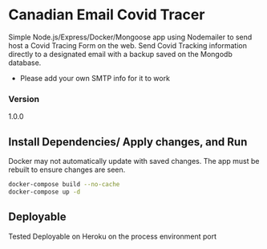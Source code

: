 # Canadian Email Covid Tracer 

Simple Node.js/Express/Docker/Mongoose app using Nodemailer to send host a Covid Tracing Form on the web. Send Covid Tracking information directly to a designated email with a backup saved on the Mongodb database.

- Please add your own SMTP info for it to work

### Version

1.0.0

## Install Dependencies/ Apply changes, and Run
Docker may not automatically update with saved changes. The app must be rebuilt to ensure changes are seen.
```bash
docker-compose build --no-cache
docker-compose up -d
```


## Deployable

Tested Deployable on Heroku on the process environment port
